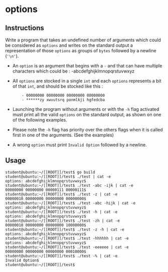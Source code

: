 # options

## Instructions

Write a program that takes an undefined number of arguments which could be considered as `options` and writes on the standard output a representation of those `options` as groups of `bytes` followed by a newline (`'\n'`).

-   An `option` is an argument that begins with a `-` and that can have multiple characters which could be :
    -abcdefghijklmnopqrstuvwxyz

-   All `options` are stocked in a single `int` and each `options` represents a bit of that `int`, and should be stocked like this :

        	- 00000000 00000000 00000000 00000000
        	- ******zy xwvutsrq ponmlkji hgfedcba

-   Launching the program without arguments or with the `-h` flag activated must print all the valid `options` on the standard output, as shown on one of the following examples.

-   Please note the `-h` flag has priority over the others flags when it is called first in one of the arguments. (See the examples)

-   A wrong `option` must print `Invalid Option` followed by a newline.

## Usage

```console
student@ubuntu:~/[[ROOT]]/test$ go build
student@ubuntu:~/[[ROOT]]/test$ ./test | cat -e
options: abcdefghijklmnopqrstuvwxyz$
student@ubuntu:~/[[ROOT]]/test$ ./test -abc -ijk | cat -e
00000000 00000000 00000111 00000111$
student@ubuntu:~/[[ROOT]]/test$ ./test -z | cat -e
00000010 00000000 00000000 00000000$
student@ubuntu:~/[[ROOT]]/test$ ./test -abc -hijk | cat -e
options: abcdefghijklmnopqrstuvwxyz$
student@ubuntu:~/[[ROOT]]/test$ ./test -h | cat -e
options: abcdefghijklmnopqrstuvwxyz$
student@ubuntu:~/[[ROOT]]/test$ ./test -zh | cat -e
00000010 00000000 00000000 10000000$
student@ubuntu:~/[[ROOT]]/test$ ./test -z -h | cat -e
options: abcdefghijklmnopqrstuvwxyz$
student@ubuntu:~/[[ROOT]]/test$ ./test -hhhhhh | cat -e
options: abcdefghijklmnopqrstuvwxyz$
student@ubuntu:~/[[ROOT]]/test$ ./test -eeeeee | cat -e
00000000 00000000 00000000 00010000$
student@ubuntu:~/[[ROOT]]/test$ ./test -% | cat -e
Invalid Option$
student@ubuntu:~/[[ROOT]]/test$
```
